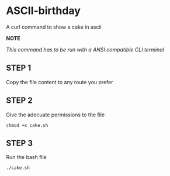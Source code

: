 # ASCII-birthday

A curl command to show a cake in ascii


**NOTE**

_This command has to be run with a ANSI compatible CLI terminal_

## STEP 1
Copy the file content to any route you prefer
## STEP 2
Give the adecuate permissions to the file

```
chmod +x cake.sh 
```

## STEP 3
Run the bash file
```
./cake.sh
```

